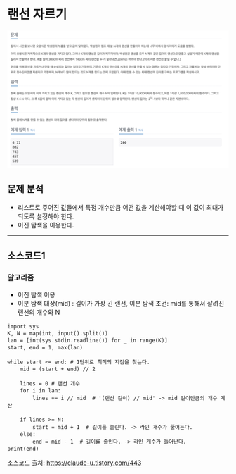 # 랜선 자르기

![백준_1654.png](./img/백준_1654.png)

## 문제 분석
* 리스트로 주어진 값들에서 특정 개수만큼 어떤 값을 계산해야할 때 이 값이 최대가 되도록 설정해야 한다.
* 이진 탐색을 이용한다.  
---

## 소스코드1 

### 알고리즘
* 이진 탐색 이용
* 이분 탐색 대상(mid) : 길이가 가장 긴 랜선, 이분 탐색 조건: mid를 통해서 잘려진 랜선의 개수와 N

~~~
import sys
K, N = map(int, input().split())
lan = [int(sys.stdin.readline()) for _ in range(K)]
start, end = 1, max(lan) 

while start <= end: # 1단위로 최적의 지점을 찾는다. 
    mid = (start + end) // 2 
    
    lines = 0 # 랜선 개수 
    for i in lan:
        lines += i // mid  # '(랜선 길이) // mid' -> mid 길이만큼의 개수 계산
        
    if lines >= N: 
        start = mid + 1  # 길이를 늘린다. -> 라인 개수가 줄어든다.
    else:
        end = mid - 1  # 길이를 줄인다. -> 라인 개수가 늘어난다. 
print(end)
~~~

소스코드 출처: <https://claude-u.tistory.com/443>